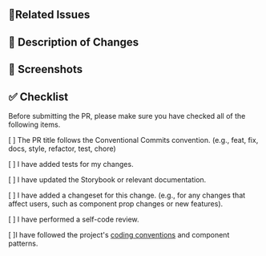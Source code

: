 <!-- Please follow the Conventional Commits specification for the PR title. (e.g., feat(component): Add Button component)

All sections in this template are optional.
Feel free to remove sections that are not relevant to your pull request.
-->

## 🔗Related Issues

<!-- Please add any related issue numbers or links. -->
<!-- e.g., Fixes #123 -->
<!-- e.g., Notion: Design System Meeting Notes -->

## 📝 Description of Changes

<!-- Please provide a brief summary of the changes in this PR. -->
<!-- e.g., Added new Avatar component -->
<!-- e.g., Updated Color tokens to support dark mode -->
<!-- e.g., Fixed styles for the disabled state in the Input component -->

## 📸 Screenshots

<!-- If there are any UI changes, please attach screenshots. -->
<!-- For modifications, include "Before" and "After" comparisons. -->
<!-- For new features, show the new functionality. -->

## ✅ Checklist

Before submitting the PR, please make sure you have checked all of the following items.

[ ] The PR title follows the Conventional Commits convention. (e.g., feat, fix, docs, style, refactor, test, chore)

[ ] I have added tests for my changes.

[ ] I have updated the Storybook or relevant documentation.

[ ] I have added a changeset for this change. (e.g., for any changes that affect users, such as component prop changes or new features).

[ ] I have performed a self-code review.

[ ]I have followed the project's [coding conventions](https://github.com/goorm-dev/vapor-ui/blob/main/.gemini/styleguide.md) and component patterns.
